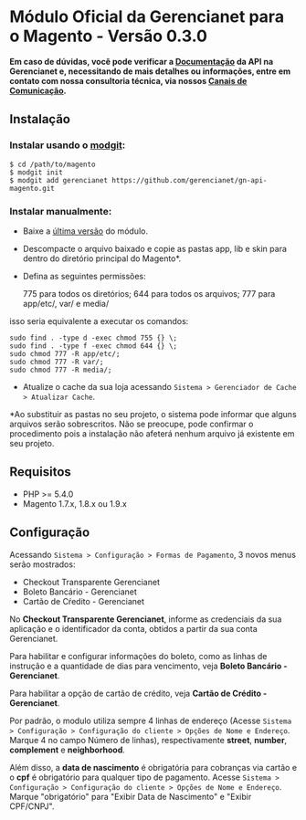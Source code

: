 # Módulo Oficial da Gerencianet para o Magento - Versão 0.3.0

**Em caso de dúvidas, você pode verificar a [Documentação](https://docs.gerencianet.com.br) da API na Gerencianet e, necessitando de mais detalhes ou informações, entre em contato com nossa consultoria técnica, via nossos [Canais de Comunicação](https://gerencianet.com.br/central-de-ajuda).**

## Instalação

### Instalar usando o [modgit](https://github.com/jreinke/modgit):

    $ cd /path/to/magento
    $ modgit init
    $ modgit add gerencianet https://github.com/gerencianet/gn-api-magento.git

### Instalar manualmente:

- Baixe a [última versão](https://github.com/gerencianet/gn-api-magento/archive/master.zip) do módulo.
- Descompacte o arquivo baixado e copie as pastas app, lib e skin para dentro do diretório principal do Magento*.
- Defina as seguintes permissões:
 
    775 para todos os diretórios;
    644 para todos os arquivos; 
    777 para app/etc/, var/ e media/

isso seria equivalente a executar os comandos:

    sudo find . -type d -exec chmod 755 {} \;
    sudo find . -type f -exec chmod 644 {} \;
    sudo chmod 777 -R app/etc/;
    sudo chmod 777 -R var/;
    sudo chmod 777 -R media/;

- Atualize o cache da sua loja acessando `Sistema > Gerenciador de Cache > Atualizar Cache`.

*Ao substituir as pastas no seu projeto, o sistema pode informar que alguns arquivos serão sobrescritos. Não se preocupe, pode confirmar o procedimento pois a instalação não afeterá nenhum arquivo já existente em seu projeto.

## Requisitos

 - PHP >= 5.4.0
 - Magento 1.7.x, 1.8.x ou 1.9.x

## Configuração

Acessando `Sistema > Configuração > Formas de Pagamento`, 3 novos menus serão mostrados:

- Checkout Transparente Gerencianet
- Boleto Bancário - Gerencianet
- Cartão de Cŕedito - Gerencianet

No **Checkout Transparente Gerencianet**, informe as credenciais da sua aplicação e o identificador da conta, obtidos a partir da sua conta Gerencianet.

Para habilitar e configurar informações do boleto, como as linhas de instrução e a quantidade de dias para vencimento, veja **Boleto Bancário - Gerencianet**.

Para habilitar a opção de cartão de crédito, veja **Cartão de Crédito - Gerencianet**.

Por padrão, o modulo utiliza sempre 4 linhas de endereço (Acesse `Sistema > Configuração > Configuração do cliente > Opções de Nome e Endereço`. Marque 4 no campo Número de linhas), respectivamente **street**, **number**, **complement** e **neighborhood**.

Além disso, a **data de nascimento** é obrigatória para cobranças via cartão e o **cpf** é obrigatório para qualquer tipo de pagamento. Acesse `Sistema > Configuração > Configuração do cliente > Opções de Nome e Endereço`. Marque "obrigatório" para "Exibir Data de Nascimento" e "Exibir CPF/CNPJ".



